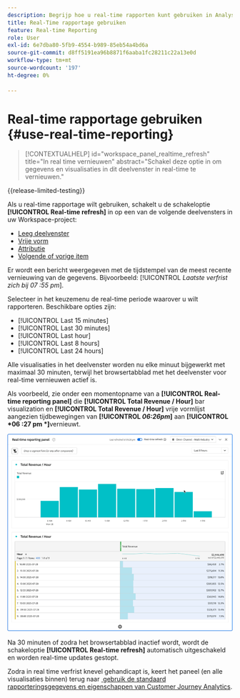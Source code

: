 ```yaml
---
description: Begrijp hoe u real-time rapporten kunt gebruiken in Analysis Workspace.
title: Real-Time rapportage gebruiken
feature: Real-time Reporting
role: User
exl-id: 6e7dba80-5fb9-4554-b989-85eb54a4bd6a
source-git-commit: d8ff5191ea96b8871f6aaba1fc28211c22a13e0d
workflow-type: tm+mt
source-wordcount: '197'
ht-degree: 0%

---
```


# Real-time rapportage gebruiken {#use-real-time-reporting}

>[!CONTEXTUALHELP]
>id="workspace_panel_realtime_refresh"
>title="In real time vernieuwen"
>abstract="Schakel deze optie in om gegevens en visualisaties in dit deelvenster in real-time te vernieuwen."

{{release-limited-testing}}

Als u real-time rapportage wilt gebruiken, schakelt u de schakeloptie **[!UICONTROL Real-time refresh]** in op een van de volgende deelvensters in uw Workspace-project:

* [Leeg deelvenster](/help/analysis-workspace/c-panels/blank-panel.md)
* [Vrije vorm](/help/analysis-workspace/c-panels/freeform-panel.md)
* [Attributie](/help/analysis-workspace/c-panels/attribution.md)
* [Volgende of vorige item](/help/analysis-workspace/c-panels/next-previous.md)

Er wordt een bericht weergegeven met de tijdstempel van de meest recente vernieuwing van de gegevens. Bijvoorbeeld: [!UICONTROL &#x200B; *Laatste verfrist zich bij 07 :55 pm*].

Selecteer in het keuzemenu de real-time periode waarover u wilt rapporteren. Beschikbare opties zijn:

* [!UICONTROL Last 15 minutes]
* [!UICONTROL Last 30 minutes]
* [!UICONTROL Last hour]
* [!UICONTROL Last 8 hours]
* [!UICONTROL Last 24 hours]

Alle visualisaties in het deelvenster worden nu elke minuut bijgewerkt met maximaal 30 minuten, terwijl het browsertabblad met het deelvenster voor real-time vernieuwen actief is.

Als voorbeeld, zie onder een momentopname van a **[!UICONTROL Real-time reporting panel]** die **[!UICONTROL Total Revenue / Hour]** bar visualization en **[!UICONTROL Total Revenue / Hour]** vrije vormlijst aangezien tijdbewegingen van **[!UICONTROL *06:26pm*]** aan **[!UICONTROL *06 :27 pm *]**&#x200B;vernieuwt.

![&#x200B; In real time verfrist zich &#x200B;](assets/real-time-refresh.gif)

Na 30 minuten of zodra het browsertabblad inactief wordt, wordt de schakeloptie **[!UICONTROL Real-time refresh]** automatisch uitgeschakeld en worden real-time updates gestopt.

Zodra in real time verfrist knevel gehandicapt is, keert het paneel (en alle visualisaties binnen) terug naar [&#x200B; gebruik de standaard rapporteringsgegevens en eigenschappen van Customer Journey Analytics &#x200B;](real-time.md#how-it-works).
